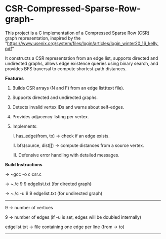 # CSR-Compressed-Sparse-Row-graph-
This project is a C implementation of a Compressed Sparse Row (CSR) graph representation, inspired by the "https://www.usenix.org/system/files/login/articles/login_winter20_16_kelly.pdf"

It constructs a CSR representation from an edge list, supports directed and undirected graphs, allows edge existence queries using binary search, and provides BFS traversal to compute shortest-path distances.

**Features**

1. Builds CSR arrays (N and F) from an edge list(text file).
2. Supports directed and undirected graphs.
3. Detects invalid vertex IDs and warns about self-edges.
4. Provides adjacency listing per vertex.
5. Implements:

      I. has_edge(from, to) → check if an edge exists.
    
     II. bfs(source, dist[]) → compute distances from a source vertex.
    
    III. Defensive error handling with detailed messages.


**Build Instructions**

-> ~gcc -o c csr.c

-> ~./c 9 9 edgelist.txt (for directed graph)

-> ~./c -u 9 9 edgelist.txt (for undirected graph)

-------------------------------------------------------------------------- 

9 → number of vertices

9 → number of edges (if -u is set, edges will be doubled internally)

edgelist.txt → file containing one edge per line (from -> to)

--------------------------------------------------------------------------

